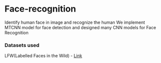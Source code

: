 # Face-recognition

Identify human face in image and recognize the human
We implement MTCNN model for face detection and designed many CNN models for Face Recognition

### Datasets used
LFW(Labelled Faces in the Wild) - [Link](http://vis-www.cs.umass.edu/lfw/)
